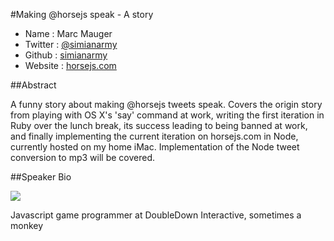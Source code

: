 #Making @horsejs speak - A story

* Name      : Marc Mauger
* Twitter   : [@simianarmy][]
* Github    : [simianarmy][]
* Website   : [horsejs.com][]

##Abstract

A funny story about making @horsejs tweets speak.  Covers the origin story from playing with OS X's 'say' command at work, 
writing the first iteration in Ruby over the lunch break, its success leading to being banned at work, and finally 
implementing the current iteration on horsejs.com in Node, currently hosted on my home iMac.
Implementation of the Node tweet conversion to mp3 will be covered.

##Speaker Bio

![](https://raw.github.com/simianarmy/2013.cascadiajs.com/master/images/simianarmy.png)

Javascript game programmer at DoubleDown Interactive, sometimes a monkey

[@simianarmy]:http://twitter.com/simianarmy
[simianarmy]:http://github.com/simianarmy
[horsejs.com]:http://horsejs.com

